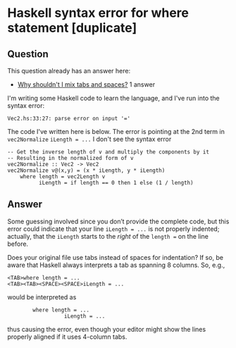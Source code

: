 
# Haskell syntax error for where statement [duplicate]

## Question
        
This question already has an answer here:

*   [Why shouldn't I mix tabs and spaces?](/questions/35855170/why-shouldnt-i-mix-tabs-and-spaces) 1 answer

I'm writing some Haskell code to learn the language, and I've run into the syntax error:

`Vec2.hs:33:27: parse error on input '='`

The code I've written here is below. The error is pointing at the 2nd term in `vec2Normalize` `iLength = ...` I don't see the syntax error

    -- Get the inverse length of v and multiply the components by it
    -- Resulting in the normalized form of v
    vec2Normalize :: Vec2 -> Vec2
    vec2Normalize v@(x,y) = (x * iLength, y * iLength)
        where length = vec2Length v
              iLength = if length == 0 then 1 else (1 / length)

## Answer
        
Some guessing involved since you don’t provide the complete code, but this error could indicate that your line `iLength = ...` is not properly indented; actually, that the `iLength` starts to the _right_ of the `length =` on the line before.

Does your original file use tabs instead of spaces for indentation? If so, be aware that Haskell always interprets a tab as spanning 8 columns. So, e.g.,

    <TAB>where length = ...
    <TAB><TAB><SPACE><SPACE>iLength = ...
    

would be interpreted as

            where length = ...
                      iLength = ...
    

thus causing the error, even though your editor might show the lines properly aligned if it uses 4-column tabs.
